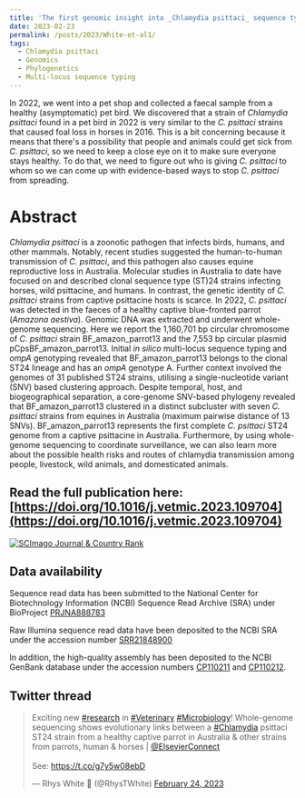 ```yaml
---
title: 'The first genomic insight into _Chlamydia psittaci_ sequence type (ST)24 from a healthy captive psittacine host in Australia demonstrates evolutionary proximity with strains from psittacine, human, and equine hosts'
date: 2023-02-23
permalink: /posts/2023/White-et-al1/
tags:
  - Chlamydia psittaci
  - Genomics
  - Phylogenetics
  - Multi-locus sequence typing
---
```


In 2022, we went into a pet shop and collected a faecal sample from a healthy (asymptomatic) pet bird. We discovered that a strain of _Chlamydia psittaci_ found in a pet bird in 2022 is very similar to the _C. psittaci_ strains that caused foal loss in horses in 2016. This is a bit concerning because it means that there's a possibility that people and animals could get sick from _C. psittaci_, so we need to keep a close eye on it to make sure everyone stays healthy. To do that, we need to figure out who is giving _C. psittaci_ to whom so we can come up with evidence-based ways to stop _C. psittaci_ from spreading.

Abstract
======
_Chlamydia psittaci_ is a zoonotic pathogen that infects birds, humans, and other mammals. Notably, recent studies suggested the human-to-human transmission of _C. psittaci_, and this pathogen also causes equine reproductive loss in Australia. Molecular studies in Australia to date have focused on and described clonal sequence type (ST)24 strains infecting horses, wild psittacine, and humans. In contrast, the genetic identity of _C. psittaci_ strains from captive psittacine hosts is scarce. In 2022, _C. psittaci_ was detected in the faeces of a healthy captive blue-fronted parrot (_Amazona aestiva_). Genomic DNA was extracted and underwent whole-genome sequencing. Here we report the 1,160,701 bp circular chromosome of _C. psittaci_ strain BF_amazon_parrot13 and the 7,553 bp circular plasmid pCpsBF_amazon_parrot13. Initial _in silico_ multi-locus sequence typing and _ompA_ genotyping revealed that BF_amazon_parrot13 belongs to the clonal ST24 lineage and has an _ompA_ genotype A. Further context involved the genomes of 31 published ST24 strains, utilising a single-nucleotide variant (SNV) based clustering approach. Despite temporal, host, and biogeographical separation, a core-genome SNV-based phylogeny revealed that BF_amazon_parrot13 clustered in a distinct subcluster with seven _C. psittaci_ strains from equines in Australia (maximum pairwise distance of 13 SNVs). BF_amazon_parrot13 represents the first complete _C. psittaci_ ST24 genome from a captive psittacine in Australia. Furthermore, by using whole-genome sequencing to coordinate surveillance, we can also learn more about the possible health risks and routes of chlamydia transmission among people, livestock, wild animals, and domesticated animals.

Read the full publication here: [https://doi.org/10.1016/j.vetmic.2023.109704](https://doi.org/10.1016/j.vetmic.2023.109704)
------

<a href="https://www.scimagojr.com/journalsearch.php?q=20882&amp;tip=sid&amp;exact=no" title="SCImago Journal &amp; Country Rank"><img border="0" src="https://www.scimagojr.com/journal_img.php?id=20882" alt="SCImago Journal &amp; Country Rank"  /></a>

Data availability
------
Sequence read data has been submitted to the National Center for Biotechnology Information (NCBI) Sequence Read Archive (SRA) under BioProject [PRJNA888783](https://www.ncbi.nlm.nih.gov/bioproject/?term=PRJNA888783)

Raw Illumina sequence read data have been deposited to the NCBI SRA under the accession number [SRR21848900](https://www.ncbi.nlm.nih.gov/sra/?term=PRJNA888783)

In addition, the high-quality assembly has been deposited to the NCBI GenBank database under the accession numbers [CP110211](https://www.ncbi.nlm.nih.gov/nuccore/CP110211.1) and [CP110212](https://www.ncbi.nlm.nih.gov/nuccore/CP110212.1).

Twitter thread
------
<blockquote class="twitter-tweet"><p lang="en" dir="ltr">Exciting new <a href="https://twitter.com/hashtag/research?src=hash&amp;ref_src=twsrc%5Etfw">#research</a> in <a href="https://twitter.com/hashtag/Veterinary?src=hash&amp;ref_src=twsrc%5Etfw">#Veterinary</a> <a href="https://twitter.com/hashtag/Microbiology?src=hash&amp;ref_src=twsrc%5Etfw">#Microbiology</a>! Whole-genome sequencing shows evolutionary links between a <a href="https://twitter.com/hashtag/Chlamydia?src=hash&amp;ref_src=twsrc%5Etfw">#Chlamydia</a> psittaci ST24 strain from a healthy captive parrot in Australia &amp; other strains from parrots, human &amp; horses | <a href="https://twitter.com/ElsevierConnect?ref_src=twsrc%5Etfw">@ElsevierConnect</a><br><br>See: <a href="https://t.co/g7y5w08ebD">https://t.co/g7y5w08ebD</a></p>&mdash; Rhys White 🧬 (@RhysTWhite) <a href="https://twitter.com/RhysTWhite/status/1629214721588215808?ref_src=twsrc%5Etfw">February 24, 2023</a></blockquote> <script async src="https://platform.twitter.com/widgets.js" charset="utf-8"></script>
